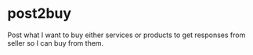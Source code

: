 # post2buy
Post what I want to buy either services or products to get responses from seller so I can buy from them.
